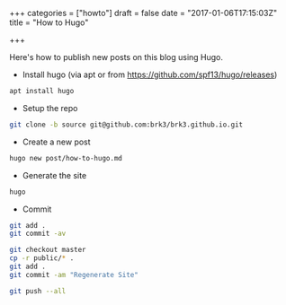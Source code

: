 +++
categories = ["howto"]
draft = false
date = "2017-01-06T17:15:03Z"
title = "How to Hugo"

+++

Here's how to publish new posts on this blog using Hugo.

* Install hugo (via apt or from https://github.com/spf13/hugo/releases)

```bash
apt install hugo
```

* Setup the repo

```bash
git clone -b source git@github.com:brk3/brk3.github.io.git
```

* Create a new post

```bash
hugo new post/how-to-hugo.md
```

* Generate the site

```bash
hugo
```

* Commit

```bash
git add .
git commit -av

git checkout master
cp -r public/* .
git add .
git commit -am "Regenerate Site"

git push --all
```
